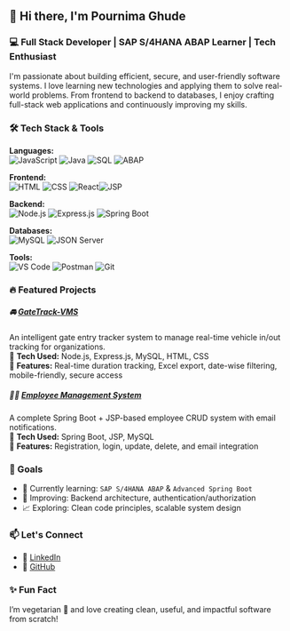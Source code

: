 
## 👋 Hi there, I'm **Pournima Ghude**  
### 💻 Full Stack Developer | SAP S/4HANA ABAP Learner | Tech Enthusiast  

I'm passionate about building efficient, secure, and user-friendly software systems. I love learning new technologies and applying them to solve real-world problems. From frontend to backend to databases, I enjoy crafting full-stack web applications and continuously improving my skills.


### 🛠️ Tech Stack & Tools
**Languages:**  
![JavaScript](https://img.shields.io/badge/-JavaScript-F7DF1E?logo=javascript&logoColor=000&style=flat-square)  ![Java](https://img.shields.io/badge/-Java-007396?logo=java&logoColor=white&style=flat-square)  ![SQL](https://img.shields.io/badge/-SQL-003B57?logo=mysql&logoColor=white&style=flat-square)  ![ABAP](https://img.shields.io/badge/-SAP%20ABAP-1d2951?style=flat-square&logo=sap&logoColor=white)

**Frontend:**  
![HTML](https://img.shields.io/badge/-HTML5-E34F26?logo=html5&logoColor=white&style=flat-square)  ![CSS](https://img.shields.io/badge/-CSS3-1572B6?logo=css3&logoColor=white&style=flat-square)  ![React](https://img.shields.io/badge/-React-61DAFB?logo=react&logoColor=000&style=flat-square)![JSP](https://img.shields.io/badge/-JSP-0074a2?style=flat-square)

**Backend:**  
![Node.js](https://img.shields.io/badge/-Node.js-339933?logo=node.js&logoColor=white&style=flat-square)  ![Express.js](https://img.shields.io/badge/-Express.js-000000?logo=express&logoColor=white&style=flat-square)  ![Spring Boot](https://img.shields.io/badge/-SpringBoot-6DB33F?logo=springboot&logoColor=white&style=flat-square)

**Databases:**  
![MySQL](https://img.shields.io/badge/-MySQL-4479A1?logo=mysql&logoColor=white&style=flat-square) ![JSON Server](https://img.shields.io/badge/-JSON--Server-000?style=flat-square)

**Tools:**  
![VS Code](https://img.shields.io/badge/-VSCode-007ACC?logo=visual-studio-code&logoColor=white&style=flat-square)  ![Postman](https://img.shields.io/badge/-Postman-FF6C37?logo=postman&logoColor=white&style=flat-square)  ![Git](https://img.shields.io/badge/-Git-F05032?logo=git&logoColor=white&style=flat-square)

### 🔥 Featured Projects

##### 🚘 [GateTrack-VMS](https://github.com/pournimaghude/GateTrack-VMS)
An intelligent gate entry tracker system to manage real-time vehicle in/out tracking for organizations.  
🔹 **Tech Used:** Node.js, Express.js, MySQL, HTML, CSS  
🔹 **Features:** Real-time duration tracking, Excel export, date-wise filtering, mobile-friendly, secure access

##### 🧑‍💼 [Employee Management System](https://github.com/pournimaghude/EMPLOYEE_MANAGEMENT)
A complete Spring Boot + JSP-based employee CRUD system with email notifications.  
🔹 **Tech Used:** Spring Boot, JSP, MySQL  
🔹 **Features:** Registration, login, update, delete, and email integration

### 🎯 Goals
- 🌱 Currently learning: `SAP S/4HANA ABAP` & `Advanced Spring Boot`
- 🔄 Improving: Backend architecture, authentication/authorization
- 📈 Exploring: Clean code principles, scalable system design

### 📫 Let's Connect

- 🔗 [LinkedIn](https://www.linkedin.com/in/pournima-ghude)
- 💼 [GitHub](https://github.com/pournimaghude)

### ✨ Fun Fact  
I’m vegetarian 🌱 and love creating clean, useful, and impactful software from scratch!

